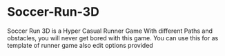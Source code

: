 # Soccer-Run-3D
Soccer Run 3D is a Hyper Casual Runner Game With different Paths and obstacles, you will never get bored with this game. You can use this for as template of runner game also edit options  provided
